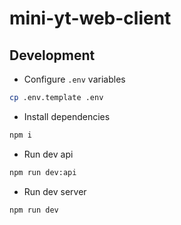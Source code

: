 # mini-yt-web-client

## Development

- Configure `.env` variables

```bash
cp .env.template .env
```

- Install dependencies

```bash
npm i
```

- Run dev api

```bash
npm run dev:api
```

- Run dev server

```bash
npm run dev
```
